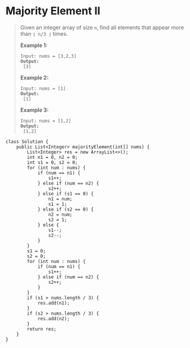 # Majority Element II

> Given an integer array of size `n`, find all elements that appear more than `⌊ n/3 ⌋` times.
>
> &#x20;
>
> **Example 1:**
>
> <pre><code>Input: nums = [3,2,3]
> <strong>Output:
> </strong> [3]</code></pre>
>
> **Example 2:**
>
> <pre><code>Input: nums = [1]
> <strong>Output:
> </strong> [1]</code></pre>
>
> **Example 3:**
>
> <pre><code>Input: nums = [1,2]
> <strong>Output:
> </strong> [1,2]</code></pre>

```
class Solution {
    public List<Integer> majorityElement(int[] nums) {
        List<Integer> res = new ArrayList<>();
        int n1 = 0, n2 = 0;
        int s1 = 0, s2 = 0;
        for (int num : nums) {
            if (num == n1) {
                s1++;
            } else if (num == n2) {
                s2++;
            } else if (s1 == 0) {
                n1 = num;
                s1 = 1;
            } else if (s2 == 0) {
                n2 = num;
                s2 = 1;
            } else {
                s1--;
                s2--;
            }
        }
        s1 = 0;
        s2 = 0;
        for (int num : nums) {
            if (num == n1) {
                s1++;
            } else if (num == n2) {
                s2++;
            }
        }
        if (s1 > nums.length / 3) {
            res.add(n1);
        }
        if (s2 > nums.length / 3) {
            res.add(n2);
        }
        return res;
    }
}
```
